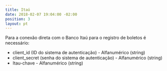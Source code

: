 ```yaml
---
title: Itaú
date: 2018-02-07 19:04:00 -02:00
position: 3
layout: pt
---
```


Para a conexão direta com o Banco Itaú para o registro de boletos é necessário:
* client_id (ID do sistema de autenticação) - Alfanumérico (string)
* client_secret (senha do sistema de autenticação) - Alfanumérico (string)
* Itau-chave - Alfanumérico (string)